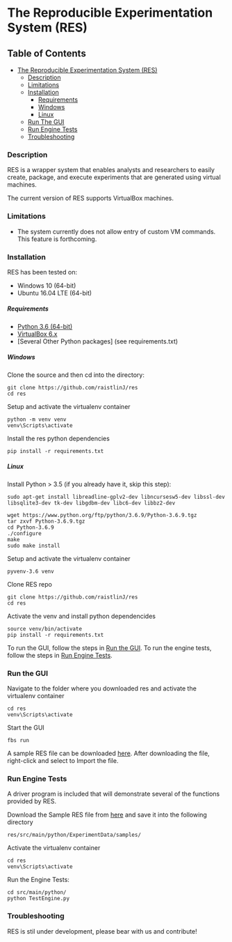 # The Reproducible Experimentation System (RES)
## Table of Contents
- [The Reproducible Experimentation System (RES)](#the-reproducible-experimentation-system-res)
    - [Description](#description)
    - [Limitations](#limitations)
    - [Installation](#installation)
        - [Requirements](#requirements)
        - [Windows](#windows)
        - [Linux](#linux)
    - [Run The GUI](#run-the-gui)
    - [Run Engine Tests](#run-engine-tests)
    - [Troubleshooting](#troubleshooting)

### Description
RES is a wrapper system that enables analysts and researchers to easily create, package, and execute experiments that are generated using virtual machines.

The current version of RES supports VirtualBox machines. 

### Limitations
* The system currently does not allow entry of custom VM commands. This feature is forthcoming.

### Installation
RES has been tested on:
* Windows 10 (64-bit)
* Ubuntu 16.04 LTE (64-bit)

##### Requirements
* [Python 3.6 (64-bit) ](https://www.python.org/downloads/release/python-360/)
* [VirtualBox 6.x](https://www.virtualbox.org/wiki/Downloads)
* [Several Other Python packages] (see requirements.txt)
##### Windows
Clone the source and then cd into the directory:
```
git clone https://github.com/raistlinJ/res
cd res
```
Setup and activate the virtualenv container
```
python -m venv venv
venv\Scripts\activate
```
Install the res python dependencies
```
pip install -r requirements.txt
```

##### Linux
Install Python > 3.5 (if you already have it, skip this step):
```
sudo apt-get install libreadline-gplv2-dev libncursesw5-dev libssl-dev libsqlite3-dev tk-dev libgdbm-dev libc6-dev libbz2-dev

wget https://www.python.org/ftp/python/3.6.9/Python-3.6.9.tgz
tar zxvf Python-3.6.9.tgz
cd Python-3.6.9
./configure
make
sudo make install
```
Setup and activate the virtualenv container
```
pyvenv-3.6 venv
```
Clone RES repo 
```  
git clone https://github.com/raistlinJ/res
cd res
```
Activate the venv and install python dependencides
```
source venv/bin/activate
pip install -r requirements.txt
```

To run the GUI, follow the steps in [Run the GUI](#run-the-gui).
To run the engine tests, follow the steps in [Run Engine Tests](#run-engine-tests).


### Run the GUI
Navigate to the folder where you downloaded res and activate the virtualenv container
```
cd res
venv\Scripts\activate
```
Start the GUI
```
fbs run
```
A sample RES file can be downloaded [here](http://bit.ly/2TtRLiX). After downloading the file, right-click and select to Import the file.

### Run Engine Tests
A driver program is included that will demonstrate several of the functions provided by RES.

Download the Sample RES file from [here](http://bit.ly/2TtRLiX) and save it into the following directory
```
res/src/main/python/ExperimentData/samples/
```
Activate the virtualenv container
```
cd res
venv\Scripts\activate
```
Run the Engine Tests:
```
cd src/main/python/
python TestEngine.py
```

### Troubleshooting

RES is stil under development, please bear with us and contribute!
